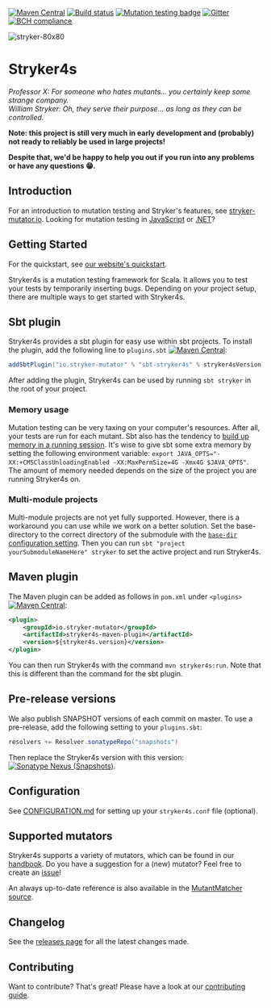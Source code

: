 [![Maven Central](https://img.shields.io/maven-central/v/io.stryker-mutator/stryker4s-core_2.12.svg?label=Maven%20Central&colorB=brightgreen)](https://search.maven.org/search?q=g:io.stryker-mutator)
[![Build status](https://github.com/stryker-mutator/stryker4s/workflows/CI/badge.svg)](https://github.com/stryker-mutator/stryker4s/actions)
[![Mutation testing badge](https://img.shields.io/endpoint?style=flat&url=https%3A%2F%2Fbadge-api.stryker-mutator.io%2Fgithub.com%2Fstryker-mutator%2Fstryker4s%2Fmaster)](https://dashboard.stryker-mutator.io/reports/github.com/stryker-mutator/stryker4s/master)
[![Gitter](https://badges.gitter.im/stryker-mutator/stryker.svg)](https://gitter.im/stryker-mutator/stryker4s?utm_source=badge&utm_medium=badge&utm_campaign=pr-badge)
[![BCH compliance](https://bettercodehub.com/edge/badge/stryker-mutator/stryker4s?branch=master)](https://bettercodehub.com/)

![stryker-80x80](https://user-images.githubusercontent.com/10114577/59962899-d26b8d00-94eb-11e9-8e31-18b3d8d96fd3.png)

# Stryker4s

*Professor X: For someone who hates mutants... you certainly keep some strange company.*  
*William Stryker: Oh, they serve their purpose... as long as they can be controlled.*

**Note: this project is still very much in early development and (probably) not ready to reliably be used in large projects!**

**Despite that, we'd be happy to help you out if you run into any problems or have any questions 😁.**

## Introduction

For an introduction to mutation testing and Stryker's features, see [stryker-mutator.io](https://stryker-mutator.io/). Looking for mutation testing in [JavaScript](https://github.com/stryker-mutator/stryker) or [.NET](https://github.com/stryker-mutator/stryker-net)?

## Getting Started

For the quickstart, see [our website's quickstart](https://stryker-mutator.io/stryker4s/quickstart).

Stryker4s is a mutation testing framework for Scala. It allows you to test your tests by temporarily inserting bugs. Depending on your project setup, there are multiple ways to get started with Stryker4s.

## Sbt plugin

Stryker4s provides a sbt plugin for easy use within sbt projects. To install the plugin, add the following line to `plugins.sbt` [![Maven Central](https://img.shields.io/maven-central/v/io.stryker-mutator/stryker4s-core_2.12.svg?label=Maven%20Central&colorB=brightgreen)](https://search.maven.org/artifact/io.stryker-mutator/sbt-stryker4s):

```scala
addSbtPlugin("io.stryker-mutator" % "sbt-stryker4s" % stryker4sVersion)
```

After adding the plugin, Stryker4s can be used by running `sbt stryker` in the root of your project.

### Memory usage

Mutation testing can be very taxing on your computer's resources. After all, your tests are run for each mutant. Sbt also has the tendency to [build up memory in a running session](https://github.com/sbt/sbt/issues/3983). It's wise to give sbt some extra memory by setting the following environment variable: `export JAVA_OPTS="-XX:+CMSClassUnloadingEnabled -XX:MaxPermSize=4G -Xmx4G $JAVA_OPTS"`. The amount of memory needed depends on the size of the project you are running Stryker4s on.

### Multi-module projects

Multi-module projects are not yet fully supported. However, there is a workaround you can use while we work on a better solution. Set the base-directory to the correct directory of the submodule with the [`base-dir` configuration setting](docs/CONFIGURATION.md#base-dir). Then you can run `sbt "project yourSubmoduleNameHere" stryker` to set the active project and run Stryker4s.

## Maven plugin

The Maven plugin can be added as follows in `pom.xml` under `<plugins>` [![Maven Central](https://img.shields.io/maven-central/v/io.stryker-mutator/stryker4s-core_2.12.svg?label=Maven%20Central&colorB=brightgreen)](https://search.maven.org/artifact/io.stryker-mutator/stryker4s-maven-plugin):

```xml
<plugin>
    <groupId>io.stryker-mutator</groupId>
    <artifactId>stryker4s-maven-plugin</artifactId>
    <version>${stryker4s.version}</version>
</plugin>
```

You can then run Stryker4s with the command `mvn stryker4s:run`. Note that this is different than the command for the sbt plugin.

## Pre-release versions

We also publish SNAPSHOT versions of each commit on master. To use a pre-release, add the following setting to your `plugins.sbt`:

```scala
resolvers += Resolver.sonatypeRepo("snapshots")
```

Then replace the Stryker4s version with this version: [![Sonatype Nexus (Snapshots)](https://img.shields.io/nexus/s/https/oss.sonatype.org/io.stryker-mutator/stryker4s-core_2.12.svg)](https://oss.sonatype.org/content/repositories/snapshots/io/stryker-mutator/).

## Configuration

See [CONFIGURATION.md](docs/CONFIGURATION.md) for setting up your `stryker4s.conf` file (optional).

## Supported mutators

Stryker4s supports a variety of mutators, which can be found in our [handbook](https://github.com/stryker-mutator/stryker-handbook/blob/master/mutator-types.md#supported-mutators).
Do you have a suggestion for a (new) mutator? Feel free to create an [issue](https://github.com/stryker-mutator/stryker4s/issues/new)!

An always up-to-date reference is also available in the [MutantMatcher source](core/src/main/scala/stryker4s/mutants/findmutants/MutantMatcher.scala).

## Changelog

See the [releases page](https://github.com/stryker-mutator/stryker4s/releases) for all the latest changes made.

## Contributing

Want to contribute? That's great! Please have a look at our [contributing guide](docs/CONTRIBUTING.md).
